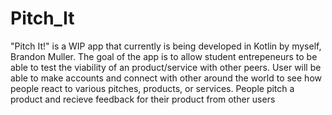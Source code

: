 # Pitch_It

"Pitch It!" is a WIP app that currently is being developed in Kotlin by myself, Brandon Muller. 
The goal of the app is to allow student entrepeneurs to be able to test the viability of an product/service with other peers.
User will be able to make accounts and connect with other around the world to see how people react to various pitches, products, or services.
People pitch a product and recieve feedback for their product from other users 
